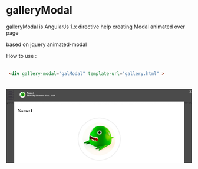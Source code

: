 # galleryModal
galleryModal is AngularJs 1.x directive help creating Modal animated over page  


based on jquery animated-modal


How to use :
```HTML

 <div gallery-modal="galModal" template-url="gallery.html" > 
 
 ```
 ![alt tag](https://raw.githubusercontent.com/emehdy/galleryModal/master/images/demo.png)
 
 
